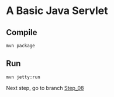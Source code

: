 # A Basic Java Servlet

## Compile
```
mvn package
```

## Run
```
mvn jetty:run
```

Next step, go to branch [Step_08](https://github.com/JUGGL/Hello/tree/Step_08)
